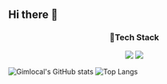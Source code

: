 ## Hi there 👋

<h3 align='center'>🔭Tech Stack</h3>
<div align='center'>
  <img src="https://img.shields.io/badge/c++-00599C?style=for-the-badge&logo=cplusplus&logoColor=white" />
  <img src="https://img.shields.io/badge/python-3776AB?style=for-the-badge&logo=python&logoColor=white" />
</div>


![Gimlocal's GitHub stats](https://github-readme-stats.vercel.app/api?username=Gimlocal&show_icons=true&theme=radical)
![Top Langs](https://github-readme-stats.vercel.app/api/top-langs/?username=anuraghazra&layout=compact)


<!--
**Gimlocal/Gimlocal** is a ✨ _special_ ✨ repository because its `README.md` (this file) appears on your GitHub profile.

Here are some ideas to get you started:

- 🔭 I’m currently working on ...
- 🌱 I’m currently learning ...
- 👯 I’m looking to collaborate on ...
- 🤔 I’m looking for help with ...
- 💬 Ask me about ...
- 📫 How to reach me: ...
- 😄 Pronouns: ...
- ⚡ Fun fact: ...
-->

